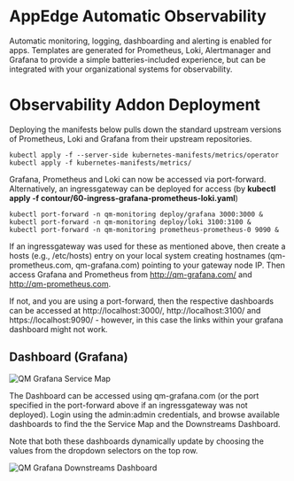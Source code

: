 # AppEdge Automatic Observability 

Automatic monitoring, logging, dashboarding and alerting is enabled for apps. Templates are generated for Prometheus, Loki, Alertmanager and Grafana to provide a simple batteries-included experience, but can be integrated with your organizational systems for observability.


# Observability Addon Deployment

Deploying the manifests below pulls down the standard upstream versions of Prometheus, Loki and Grafana from their upstream repositories.

```
kubectl apply -f --server-side kubernetes-manifests/metrics/operator
kubectl apply -f kubernetes-manifests/metrics/
```

Grafana, Prometheus and Loki can now be accessed via port-forward. Alternatively, an ingressgateway can be deployed for access (by **kubectl apply -f contour/60-ingress-grafana-prometheus-loki.yaml**)

```
kubectl port-forward -n qm-monitoring deploy/grafana 3000:3000 &
kubectl port-forward -n qm-monitoring deploy/loki 3100:3100 &
kubectl port-forward -n qm-monitoring prometheus-prometheus-0 9090 &
```
If an ingressgateway was used for these as mentioned above, then create a hosts (e.g., /etc/hosts) entry on your local system creating hostnames (qm-prometheus.com, qm-grafana.com) pointing to your gateway node IP. Then access Grafana and Prometheus from http://qm-grafana.com/ and http://qm-prometheus.com. 

If not, and you are using a port-forward, then the respective dashboards can be accessed at http://localhost:3000/, http://localhost:3100/ and https://localhost:9090/ - however, in this case the links within your grafana dashboard might not work.

## Dashboard (Grafana)

![QM Grafana Service Map](/images/desktop/quicmesh-service-map.png)

The Dashboard can be accessed using qm-grafana.com (or the port specified in the port-forward above if an ingressgateway was not deployed). Login using the admin:admin credentials, and browse available dashboards to find the the Service Map and the Downstreams Dashboard.

Note that both these dashboards dynamically update by choosing the values from the dropdown selectors on the top row.


![QM Grafana Downstreams Dashboard](/images/desktop/quicmesh-downstreams-dashboard.png)




